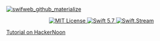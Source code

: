 [![swifweb_github_materialize](https://user-images.githubusercontent.com/1272610/232199149-0aaf5768-95f9-41cc-a757-3dfc58893ae3.png)](http://swifweb.com)

<p align="center">
    <a href="LICENSE">
        <img src="https://img.shields.io/badge/license-MIT-brightgreen.svg" alt="MIT License">
    </a>
    <a href="https://swift.org">
        <img src="https://img.shields.io/badge/swift-5.7-brightgreen.svg" alt="Swift 5.7">
    </a>
    <a href="https://discord.gg/q5wCPYv">
        <img src="https://img.shields.io/discord/612561840765141005" alt="Swift.Stream">
    </a>
</p>

[Tutorial on HackerNoon](https://hackernoon.com/swifweb-libraries-materialize-css)
